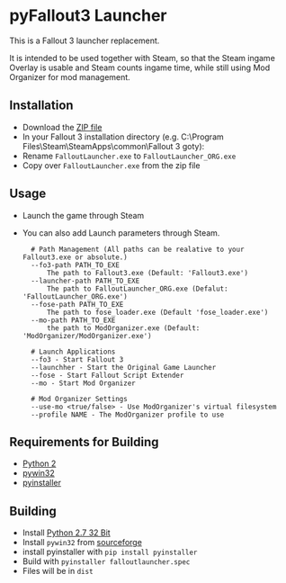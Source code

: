 # pyFallout3 Launcher

This is a Fallout 3 launcher replacement.

It is intended to be used together with Steam, so that the Steam ingame Overlay is usable and Steam counts ingame time, while still using Mod Organizer for mod management.

## Installation

* Download the [ZIP file](https://github.com/masterodie/pyfallout3launcher/releases/download/v0.3.1/pyFallout3Launcher_0.3.1.zip)
* In your Fallout 3 installation directory (e.g. C:\Program Files\Steam\SteamApps\common\Fallout 3 goty):
* Rename `FalloutLauncher.exe` to `FalloutLauncher_ORG.exe`
* Copy over `FalloutLauncher.exe` from the zip file

## Usage

* Launch the game through Steam
* You can also add Launch parameters through Steam.

        # Path Management (All paths can be realative to your Fallout3.exe or absolute.)
        --fo3-path PATH_TO_EXE
            The path to Fallout3.exe (Default: 'Fallout3.exe')
        --launcher-path PATH_TO_EXE
            The path to FalloutLauncher_ORG.exe (Defalut: 'FalloutLauncher_ORG.exe')
        --fose-path PATH_TO_EXE
            The path to fose_loader.exe (Default 'fose_loader.exe')
        --mo-path PATH_TO_EXE
            the path to ModOrganizer.exe (Default: 'ModOrganizer/ModOrganizer.exe')

        # Launch Applications
        --fo3 - Start Fallout 3
        --launchher - Start the Original Game Launcher
        --fose - Start Fallout Script Extender
        --mo - Start Mod Organizer

        # Mod Organizer Settings
        --use-mo <true/false> - Use ModOrganizer's virtual filesystem
        --profile NAME - The ModOrganizer profile to use

## Requirements for Building
* [Python 2](https://www.python.org)
* [pywin32](http://sourceforge.net/projects/pywin32/)
* [pyinstaller](https://pypi.python.org/pypi/PyInstaller/2.0)

## Building

* Install [Python 2.7 32 Bit](https://www.python.org)
* Install `pywin32` from [sourceforge](http://sourceforge.net/projects/pywin32/)
* install pyinstaller with `pip install pyinstaller`
* Build with `pyinstaller falloutlauncher.spec`
* Files will be in `dist`


